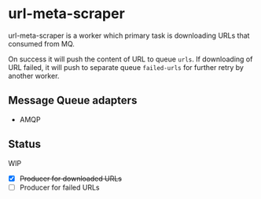 # url-meta-scraper

url-meta-scraper is a worker which primary task is downloading URLs that consumed from MQ.

On success it will push the content of URL to queue `urls`.
If downloading of URL failed, it will push to separate queue `failed-urls` for further retry by another worker.

## Message Queue adapters

* AMQP

## Status

WIP

- [x] ~~Producer for downloaded URLs~~
- [ ] Producer for failed URLs
